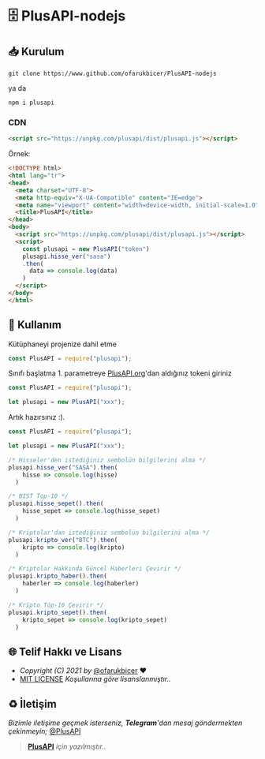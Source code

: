 # 🗄️ PlusAPI-nodejs

## 📥 Kurulum

`git clone https://www.github.com/ofarukbicer/PlusAPI-nodejs`

ya da

`npm i plusapi`

### CDN

```html
<script src="https://unpkg.com/plusapi/dist/plusapi.js"></script>
```

Örnek:

```html
<!DOCTYPE html>
<html lang="tr">
<head>
  <meta charset="UTF-8">
  <meta http-equiv="X-UA-Compatible" content="IE=edge">
  <meta name="viewport" content="width=device-width, initial-scale=1.0">
  <title>PlusAPI</title>
</head>
<body>
  <script src="https://unpkg.com/plusapi/dist/plusapi.js"></script>
  <script>
    const plusapi = new PlusAPI("token")
    plusapi.hisse_ver("sasa")
    .then(
      data => console.log(data)
    )
  </script>
</body>
</html>
```

## 📒 Kullanım

Kütüphaneyi projenize dahil etme

```js
const PlusAPI = require("plusapi");
```

Sınıfı başlatma 1. parametreye [PlusAPI.org](https://www.plusapi.org)'dan aldığınız tokeni giriniz

```js
const PlusAPI = require("plusapi");

let plusapi = new PlusAPI("xxx");
```

Artık hazırsınız :).

```js
const PlusAPI = require("plusapi");

let plusapi = new PlusAPI("xxx");

/* Hisseler'den istediğiniz sembolün bilgilerini alma */
plusapi.hisse_ver("SASA").then(
    hisse => console.log(hisse)
  )

/* BIST Top-10 */
plusapi.hisse_sepet().then(
    hisse_sepet => console.log(hisse_sepet)
  )

/* Kriptolar'dan istediğiniz sembolün bilgilerini alma */
plusapi.kripto_ver("BTC").then(
    kripto => console.log(kripto)
  )

/* Kriptolar Hakkında Güncel Haberleri Çevirir */
plusapi.kripto_haber().then(
    haberler => console.log(haberler)
  )

/* Kripto Top-10 Çevirir */
plusapi.kripto_sepet().then(
    kripto_sepet => console.log(kripto_sepet)
  )
```
## 🌐 Telif Hakkı ve Lisans

* *Copyright (C) 2021 by* [@ofarukbicer](https://github.com/ofarukbicer) ❤️️
* [MIT LICENSE](https://github.com/ofarukbicer/plusapi/blob/master/LICENSE) *Koşullarına göre lisanslanmıştır..*

## ♻️ İletişim

*Bizimle iletişime geçmek isterseniz, **Telegram**'dan mesaj göndermekten çekinmeyin;* [@PlusAPI](https://t.me/PlusAPI)


> **[PlusAPI](https://plusapi.org)** *için yazılmıştır..*
